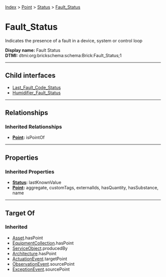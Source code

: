 [Index](../../../index.md) > [Point](../../Point.md) > [Status](../Status.md) > [Fault_Status](#)
# Fault_Status

Indicates the presence of a fault in a device, system or control loop


**Display name:** Fault Status<br />
**DTMI:** dtmi:org:brickschema:schema:Brick:Fault_Status;1

---

## Child interfaces
* [Last_Fault_Code_Status](Last_Fault_Code_Status.md)
* [Humidifier_Fault_Status](Humidifier_Fault_Status.md)

---

## Relationships

### Inherited Relationships
* **[Point](../../Point.md):** isPointOf

---

## Properties

### Inherited Properties
* **[Status](../Status.md):** lastKnownValue
* **[Point](../../Point.md):** aggregate, customTags, externalIds, hasQuantity, hasSubstance, name

---

## Target Of
### Inherited
* [Asset](../../../Asset/Asset.md).hasPoint
* [EquipmentCollection](../../../Collection/EquipmentCollection.md).hasPoint
* [ServiceObject](../../../Information/ServiceObject/ServiceObject.md).producedBy
* [Architecture](../../../Space/Architecture/Architecture.md).hasPoint
* [ActuationEvent](../../../Event/PointEvent/ActuationEvent.md).targetPoint
* [ObservationEvent](../../../Event/PointEvent/ObservationEvent.md).sourcePoint
* [ExceptionEvent](../../../Event/PointEvent/ExceptionEvent.md).sourcePoint
